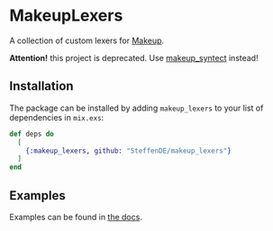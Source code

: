 # MakeupLexers

A collection of custom lexers for [Makeup](https://github.com/elixir-makeup/makeup).

**Attention!** this project is deprecated. Use [makeup_syntect](https://github.com/SteffenDE/makeup_syntect) instead!

## Installation

The package can be installed by adding `makeup_lexers` to your list of dependencies in `mix.exs`:

```elixir
def deps do
  [
    {:makeup_lexers, github: "SteffenDE/makeup_lexers"}
  ]
end
```

## Examples

Examples can be found in [the docs](https://steffende.github.io/makeup_lexers/).
